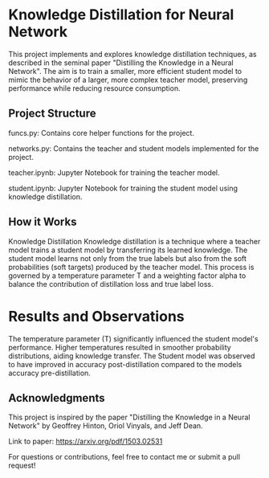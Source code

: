 # Knowledge Distillation for Neural Network

This project implements and explores knowledge distillation techniques, as described in the seminal paper "Distilling the Knowledge in a Neural Network". The aim is to train a 
smaller, more efficient student model to mimic the behavior of a larger, more complex teacher model, preserving performance while reducing resource consumption.

## Project Structure 

funcs.py: Contains core helper functions for the project.

networks.py: Contains the teacher and student models implemented for the project.

teacher.ipynb: Jupyter Notebook for training the teacher model.

student.ipynb: Jupyter Notebook for training the student model using knowledge distillation.


## How it Works

Knowledge Distillation
Knowledge distillation is a technique where a teacher model trains a student model by transferring its learned knowledge. The student model learns not only from the true labels but also from the soft probabilities (soft targets) produced by the teacher model.
This process is governed by a temperature parameter T and a weighting factor alpha to balance the contribution of distillation loss and true label loss.

# Results and Observations
The temperature parameter (T) significantly influenced the student model's performance. Higher temperatures resulted in smoother probability distributions, aiding knowledge transfer.
The Student model was observed to have improved in accuracy post-distillation compared to the models accuracy pre-distillation. 

## Acknowledgments

This project is inspired by the paper "Distilling the Knowledge in a Neural Network" by Geoffrey Hinton, Oriol Vinyals, and Jeff Dean.

Link to paper: https://arxiv.org/pdf/1503.02531

For questions or contributions, feel free to contact me or submit a pull request!

